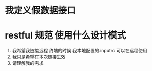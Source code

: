 # 我定义假数据接口 
# restful  规范  使用什么设计模式 

1. 我希望我链接远程 终端的时候 我本地配置的.inputrc 可以在远程使用
2. 我只是希望在本次链接生效 
3. 请理解我的需求 
